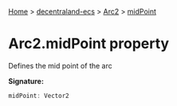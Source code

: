 [Home](./index) &gt; [decentraland-ecs](./decentraland-ecs.md) &gt; [Arc2](./decentraland-ecs.arc2.md) &gt; [midPoint](./decentraland-ecs.arc2.midpoint.md)

# Arc2.midPoint property

Defines the mid point of the arc

**Signature:**
```javascript
midPoint: Vector2
```
